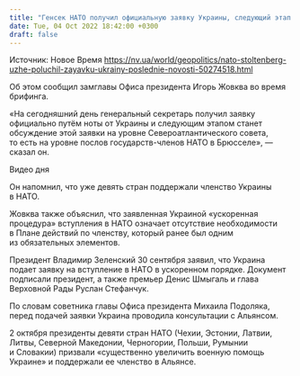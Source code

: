 ```yaml
---
title: "Генсек НАТО получил официальную заявку Украины, следующий этап — рассмотрение на уровне совета Альянса — ОП"
date: Tue, 04 Oct 2022 18:42:00 +0300
draft: false
---
```

Источник: Новое Время https://nv.ua/world/geopolitics/nato-stoltenberg-uzhe-poluchil-zayavku-ukrainy-poslednie-novosti-50274518.html


Об этом сообщил замглавы Офиса президента Игорь Жовква во время брифинга.

«На сегодняшний день генеральный секретарь получил заявку официально путём ноты от Украины и следующим этапом станет обсуждение этой заявки на уровне Североатлантического совета, то есть на уровне послов государств-членов НАТО в Брюсселе», — сказал он.

 Видео дня   

Он напомнил, что уже девять стран поддержали членство Украины в НАТО.

Жовква также объяснил, что заявленная Украиной «ускоренная процедура» вступления в НАТО означает отсутствие необходимости в Плане действий по членству, который ранее был одним из обязательных элементов.

Президент Владимир Зеленский 30 сентября заявил, что Украина подает заявку на вступление в НАТО в ускоренном порядке. Документ подписали президент, а также премьер Денис Шмыгаль и глава Верховной Рады Руслан Стефанчук.

По словам советника главы Офиса президента Михаила Подоляка, перед подачей заявки Украина проводила консультации с Альянсом.

2 октября президенты девяти стран НАТО (Чехии, Эстонии, Латвии, Литвы, Северной Македонии, Черногории, Польши, Румынии и Словакии) призвали «существенно увеличить военную помощь Украине» и поддержали ее членство в Альянсе.
